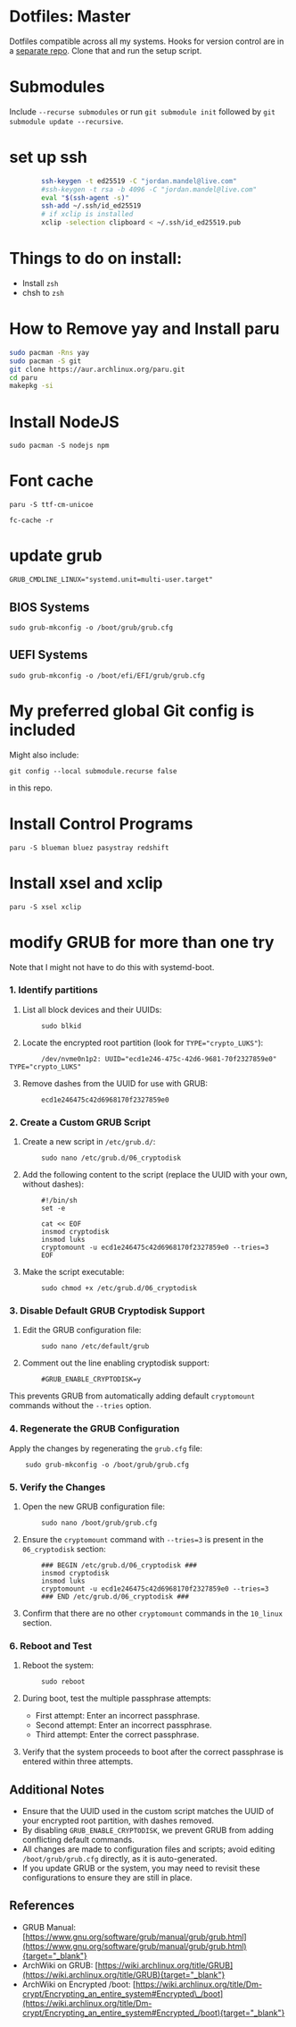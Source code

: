 # Dotfiles: Master

Dotfiles compatible across all my systems.
Hooks for version control are  in a [separate repo](https://www.github.com/jam1015/dots_hooks).  Clone that and run the setup script.

# Submodules

Include `--recurse submodules` or run `git submodule init` followed by `git submodule update --recursive`.

# set up ssh

```bash
        ssh-keygen -t ed25519 -C "jordan.mandel@live.com"
        #ssh-keygen -t rsa -b 4096 -C "jordan.mandel@live.com"
        eval "$(ssh-agent -s)"
        ssh-add ~/.ssh/id_ed25519
        # if xclip is installed
        xclip -selection clipboard < ~/.ssh/id_ed25519.pub
```


# Things to do on install:

- Install `zsh`
- chsh to `zsh`


# How to Remove yay and Install paru


```bash
sudo pacman -Rns yay
sudo pacman -S git
git clone https://aur.archlinux.org/paru.git
cd paru
makepkg -si
```


# Install NodeJS

 `sudo pacman -S nodejs npm`

# Font cache

`paru -S ttf-cm-unicoe`


`fc-cache -r`

# update grub

`GRUB_CMDLINE_LINUX="systemd.unit=multi-user.target"`


## BIOS Systems

`sudo grub-mkconfig -o /boot/grub/grub.cfg`

## UEFI Systems

`sudo grub-mkconfig -o /boot/efi/EFI/grub/grub.cfg`

# My preferred global Git config is included

Might also include:

```
git config --local submodule.recurse false
```

in this repo.

# Install Control Programs

```
paru -S blueman bluez pasystray redshift
```

# Install xsel and xclip

```
paru -S xsel xclip
```
# modify GRUB for more than one try

Note that I might not have to do this with systemd-boot.

### 1. Identify partitions

1.  List all block devices and their UUIDs:

```
        sudo blkid
```

2.  Locate the encrypted root partition (look for `TYPE="crypto_LUKS"`):

```
        /dev/nvme0n1p2: UUID="ecd1e246-475c-42d6-9681-70f2327859e0" TYPE="crypto_LUKS"
```

3.  Remove dashes from the UUID for use with GRUB:

```
        ecd1e246475c42d6968170f2327859e0
```

### 2. Create a Custom GRUB Script

1.  Create a new script in `/etc/grub.d/`:

```
        sudo nano /etc/grub.d/06_cryptodisk
```

2.  Add the following content to the script (replace the UUID with your
    own, without dashes):

```
        #!/bin/sh
        set -e

        cat << EOF
        insmod cryptodisk
        insmod luks
        cryptomount -u ecd1e246475c42d6968170f2327859e0 --tries=3
        EOF
```

3.  Make the script executable:

```
        sudo chmod +x /etc/grub.d/06_cryptodisk
```

### 3. Disable Default GRUB Cryptodisk Support

1.  Edit the GRUB configuration file:

```
        sudo nano /etc/default/grub
```

2.  Comment out the line enabling cryptodisk support:

```
        #GRUB_ENABLE_CRYPTODISK=y
```

This prevents GRUB from automatically adding default `cryptomount`
commands without the `--tries` option.

### 4. Regenerate the GRUB Configuration

Apply the changes by regenerating the `grub.cfg` file:

```
    sudo grub-mkconfig -o /boot/grub/grub.cfg
```

### 5. Verify the Changes

1.  Open the new GRUB configuration file:

```
        sudo nano /boot/grub/grub.cfg
```

2.  Ensure the `cryptomount` command with `--tries=3` is present in the
    `06_cryptodisk` section:

```
        ### BEGIN /etc/grub.d/06_cryptodisk ###
        insmod cryptodisk
        insmod luks
        cryptomount -u ecd1e246475c42d6968170f2327859e0 --tries=3
        ### END /etc/grub.d/06_cryptodisk ###
```

3.  Confirm that there are no other `cryptomount` commands in the
    `10_linux` section.

### 6. Reboot and Test

1.  Reboot the system:

```
        sudo reboot
```

2.  During boot, test the multiple passphrase attempts:
    -   First attempt: Enter an incorrect passphrase.
    -   Second attempt: Enter an incorrect passphrase.
    -   Third attempt: Enter the correct passphrase.

3.  Verify that the system proceeds to boot after the correct passphrase
    is entered within three attempts.

## Additional Notes

-   Ensure that the UUID used in the custom script matches the UUID of
    your encrypted root partition, with dashes removed.
-   By disabling `GRUB_ENABLE_CRYPTODISK`, we prevent GRUB from adding
    conflicting default commands.
-   All changes are made to configuration files and scripts; avoid
    editing `/boot/grub/grub.cfg` directly, as it is auto-generated.
-   If you update GRUB or the system, you may need to revisit these
    configurations to ensure they are still in place.

## References

-   GRUB Manual:
    [https://www.gnu.org/software/grub/manual/grub/grub.html](https://www.gnu.org/software/grub/manual/grub/grub.html){target="_blank"}
-   ArchWiki on GRUB:
    [https://wiki.archlinux.org/title/GRUB](https://wiki.archlinux.org/title/GRUB){target="_blank"}
-   ArchWiki on Encrypted /boot:
    [https://wiki.archlinux.org/title/Dm-crypt/Encrypting_an_entire_system#Encrypted\_/boot](https://wiki.archlinux.org/title/Dm-crypt/Encrypting_an_entire_system#Encrypted_/boot){target="_blank"}

